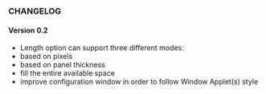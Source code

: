 ### CHANGELOG

#### Version 0.2

* Length option can support three different modes:
* based on pixels
* based on panel thickness
* fill the entire available space
* improve configuration window in order to follow Window Applet(s) style
